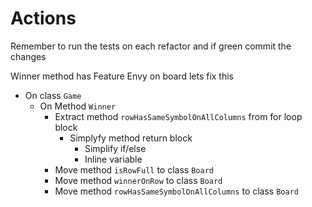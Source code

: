# Actions

Remember to run the tests on each refactor and if green commit the changes

Winner method has Feature Envy on board lets fix this

- On class `Game`
  - On Method `Winner`
    - Extract method `rowHasSameSymbolOnAllColumns` from for loop block
      - Simplyfy method return block
        - Simplify if/else
        - Inline variable
    - Move method `isRowFull` to class `Board`
    - Move method `winnerOnRow` to class `Board`
    - Move method `rowHasSameSymbolOnAllColumns` to class `Board`
